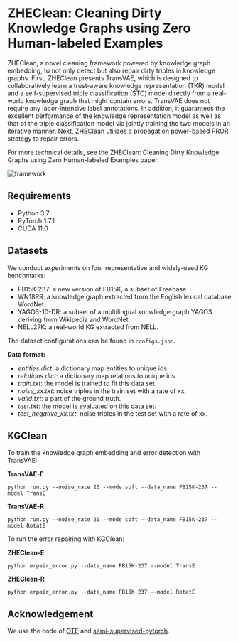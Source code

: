 # ZHEClean: Cleaning Dirty Knowledge Graphs using Zero Human-labeled Examples

ZHEClean, a novel cleaning framework powered by knowledge graph embedding, to not only detect but also repair dirty triples in knowledge graphs.
First, ZHEClean presents TransVAE, which is designed to collaboratively learn a trust-aware knowledge representation (TKR) model and a self-supervised triple classification (STC) model directly from a real-world knowledge graph that might contain errors. TransVAE does not require any labor-intensive label annotations. In addition, it guarantees the excellent performance of the knowledge representation model as well as that of the triple classification model via jointly training the two models in an iterative manner. 
Next, ZHEClean utilizes a propagation power-based PROR strategy to repair errors. 

For more technical details, see the ZHEClean: Cleaning Dirty Knowledge Graphs using Zero Human-labeled Examples paper.

![framework](framework.jpg)

## Requirements

* Python 3.7
* PyTorch 1.7.1
* CUDA 11.0

## Datasets

We conduct experiments on four representative and widely-used KG benchmarks:

- FB15K-237: a new version of FB15K, a subset of Freebase. 
- WN18RR: a knowledge graph extracted from the English lexical database WordNet.
- YAGO3-10-DR: a subset of a multilingual knowledge graph YAGO3 deriving from Wikipedia and WordNet.
- NELL27K: a real-world KG extracted from NELL.

The dataset configurations can be found in ``configs.json``. 

**Data format:**

- *entities.dict*: a dictionary map entities to unique ids.
- *relations.dict*: a dictionary map relations to unique ids.
- *train.txt*: the model is trained to fit this data set.
- *noise_xx.txt*: noise triples in the train set with a rate of xx.
- *valid.txt*: a part of the ground truth.
- *test.txt*: the model is evaluated on this data set.
- *test_negative_xx.txt*: noise triples in the test set with a rate of xx.

## KGClean

To train the knowledge graph embedding and error detection with TransVAE:

**TransVAE-E**

```
python run.py --noise_rate 20 --mode soft --data_name FB15K-237 --model TransE
```

**TransVAE-R**

```
python run.py --noise_rate 20 --mode soft --data_name FB15K-237 --model RotatE
```

To run the error repairing with KGClean:

**ZHEClean-E**

```
python erpair_error.py --data_name FB15K-237 --model TransE
```

**ZHEClean-R**

```
python erpair_error.py --data_name FB15K-237 --model RotatE
```

## Acknowledgement

We use the code of [OTE](https://github.com/JD-AI-Research-Silicon-Valley/KGEmbedding-OTE) and [semi-supervised-pytorch](https://github.com/wohlert/semi-supervised-pytorch).
